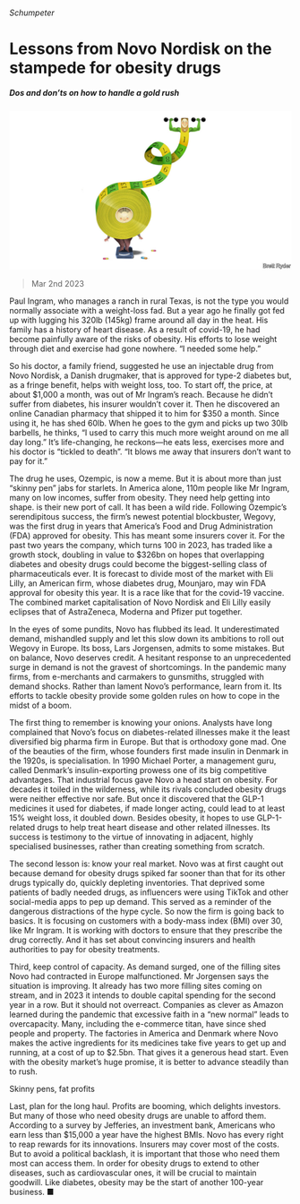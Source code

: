 ###### Schumpeter

# Lessons from Novo Nordisk on the stampede for obesity drugs 

##### Dos and don’ts on how to handle a gold rush 

![image](images/20230304_WDD000.jpg) 

> Mar 2nd 2023 

Paul Ingram, who manages a ranch in rural Texas, is not the type you would normally associate with a weight-loss fad. But a year ago he finally got fed up with lugging his 320lb (145kg) frame around all day in the heat. His family has a history of heart disease. As a result of covid-19, he had become painfully aware of the risks of obesity. His efforts to lose weight through diet and exercise had gone nowhere. “I needed some help.” 

So his doctor, a family friend, suggested he use an injectable drug from Novo Nordisk, a Danish drugmaker, that is approved for type-2 diabetes but, as a fringe benefit, helps with weight loss, too. To start off, the price, at about $1,000 a month, was out of Mr Ingram’s reach. Because he didn’t suffer from diabetes, his insurer wouldn’t cover it. Then he discovered an online Canadian pharmacy that shipped it to him for $350 a month. Since using it, he has shed 60lb. When he goes to the gym and picks up two 30lb barbells, he thinks, “I used to carry this much more weight around on me all day long.” It’s life-changing, he reckons—he eats less, exercises more and his doctor is “tickled to death”. “It blows me away that insurers don’t want to pay for it.” 

The drug he uses, Ozempic, is now a meme. But it is about more than just “skinny pen” jabs for starlets. In America alone, 110m people like Mr Ingram, many on low incomes, suffer from obesity. They need help getting into shape.  is their new port of call. It has been a wild ride. Following Ozempic’s serendipitous success, the firm’s newest potential blockbuster, Wegovy, was the first drug in years that America’s Food and Drug Administration (FDA) approved for obesity. This has meant some insurers cover it. For the past two years the company, which turns 100 in 2023, has traded like a growth stock, doubling in value to $326bn on hopes that overlapping diabetes and obesity drugs could become the biggest-selling class of pharmaceuticals ever. It is forecast to divide most of the market with Eli Lilly, an American firm, whose diabetes drug, Mounjaro, may win FDA approval for obesity this year. It is a race like that for the covid-19 vaccine. The combined market capitalisation of Novo Nordisk and Eli Lilly easily eclipses that of AstraZeneca, Moderna and Pfizer put together.

In the eyes of some pundits, Novo has flubbed its lead. It underestimated demand, mishandled supply and let this slow down its ambitions to roll out Wegovy in Europe. Its boss, Lars Jorgensen, admits to some mistakes. But on balance, Novo deserves credit. A hesitant response to an unprecedented surge in demand is not the gravest of shortcomings. In the pandemic many firms, from e-merchants and carmakers to gunsmiths, struggled with demand shocks. Rather than lament Novo’s performance, learn from it. Its efforts to tackle obesity provide some golden rules on how to cope in the midst of a boom. 

The first thing to remember is knowing your onions. Analysts have long complained that Novo’s focus on diabetes-related illnesses make it the least diversified big pharma firm in Europe. But that is orthodoxy gone mad. One of the beauties of the firm, whose founders first made insulin in Denmark in the 1920s, is specialisation. In 1990 Michael Porter, a management guru, called Denmark’s insulin-exporting prowess one of its big competitive advantages. That industrial focus gave Novo a head start on obesity. For decades it toiled in the wilderness, while its rivals concluded obesity drugs were neither effective nor safe. But once it discovered that the GLP-1 medicines it used for diabetes, if made longer acting, could lead to at least 15% weight loss, it doubled down. Besides obesity, it hopes to use GLP-1-related drugs to help treat heart disease and other related illnesses. Its success is testimony to the virtue of innovating in adjacent, highly specialised businesses, rather than creating something from scratch. 

The second lesson is: know your real market. Novo was at first caught out because demand for obesity drugs spiked far sooner than that for its other drugs typically do, quickly depleting inventories. That deprived some patients of badly needed drugs, as influencers were using TikTok and other social-media apps to pep up demand. This served as a reminder of the dangerous distractions of the hype cycle. So now the firm is going back to basics. It is focusing on customers with a body-mass index (BMI) over 30, like Mr Ingram. It is working with doctors to ensure that they prescribe the drug correctly. And it has set about convincing insurers and health authorities to pay for obesity treatments. 

Third, keep control of capacity. As demand surged, one of the filling sites Novo had contracted in Europe malfunctioned. Mr Jorgensen says the situation is improving. It already has two more filling sites coming on stream, and in 2023 it intends to double capital spending for the second year in a row. But it should not overreact. Companies as clever as Amazon learned during the pandemic that excessive faith in a “new normal” leads to overcapacity. Many, including the e-commerce titan, have since shed people and property. The factories in America and Denmark where Novo makes the active ingredients for its medicines take five years to get up and running, at a cost of up to $2.5bn. That gives it a generous head start. Even with the obesity market’s huge promise, it is better to advance steadily than to rush. 

Skinny pens, fat profits 

Last, plan for the long haul. Profits are booming, which delights investors. But many of those who need obesity drugs are unable to afford them. According to a survey by Jefferies, an investment bank, Americans who earn less than $15,000 a year have the highest BMIs. Novo has every right to reap rewards for its innovations. Insurers may cover most of the costs. But to avoid a political backlash, it is important that those who need them most can access them. In order for obesity drugs to extend to other diseases, such as cardiovascular ones, it will be crucial to maintain goodwill. Like diabetes, obesity may be the start of another 100-year business. ■





